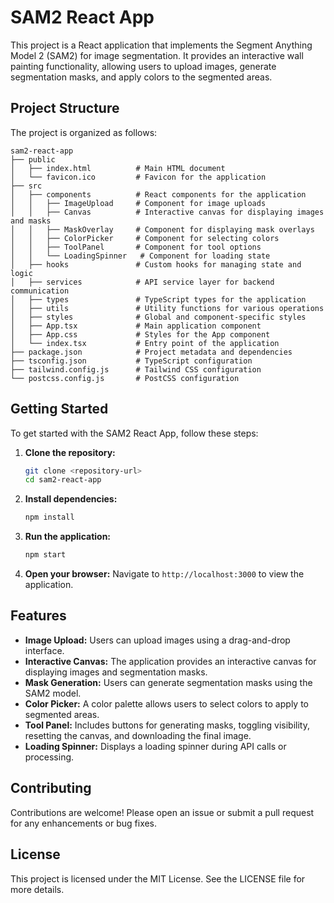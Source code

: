 # SAM2 React App

This project is a React application that implements the Segment Anything Model 2 (SAM2) for image segmentation. It provides an interactive wall painting functionality, allowing users to upload images, generate segmentation masks, and apply colors to the segmented areas.

## Project Structure

The project is organized as follows:

```
sam2-react-app
├── public
│   ├── index.html          # Main HTML document
│   └── favicon.ico         # Favicon for the application
├── src
│   ├── components          # React components for the application
│   │   ├── ImageUpload     # Component for image uploads
│   │   ├── Canvas          # Interactive canvas for displaying images and masks
│   │   ├── MaskOverlay     # Component for displaying mask overlays
│   │   ├── ColorPicker     # Component for selecting colors
│   │   ├── ToolPanel       # Component for tool options
│   │   └── LoadingSpinner   # Component for loading state
│   ├── hooks               # Custom hooks for managing state and logic
│   ├── services            # API service layer for backend communication
│   ├── types               # TypeScript types for the application
│   ├── utils               # Utility functions for various operations
│   ├── styles              # Global and component-specific styles
│   ├── App.tsx             # Main application component
│   ├── App.css             # Styles for the App component
│   └── index.tsx           # Entry point of the application
├── package.json            # Project metadata and dependencies
├── tsconfig.json           # TypeScript configuration
├── tailwind.config.js      # Tailwind CSS configuration
└── postcss.config.js       # PostCSS configuration
```

## Getting Started

To get started with the SAM2 React App, follow these steps:

1. **Clone the repository:**
   ```bash
   git clone <repository-url>
   cd sam2-react-app
   ```

2. **Install dependencies:**
   ```bash
   npm install
   ```

3. **Run the application:**
   ```bash
   npm start
   ```

4. **Open your browser:**
   Navigate to `http://localhost:3000` to view the application.

## Features

- **Image Upload:** Users can upload images using a drag-and-drop interface.
- **Interactive Canvas:** The application provides an interactive canvas for displaying images and segmentation masks.
- **Mask Generation:** Users can generate segmentation masks using the SAM2 model.
- **Color Picker:** A color palette allows users to select colors to apply to segmented areas.
- **Tool Panel:** Includes buttons for generating masks, toggling visibility, resetting the canvas, and downloading the final image.
- **Loading Spinner:** Displays a loading spinner during API calls or processing.

## Contributing

Contributions are welcome! Please open an issue or submit a pull request for any enhancements or bug fixes.

## License

This project is licensed under the MIT License. See the LICENSE file for more details.